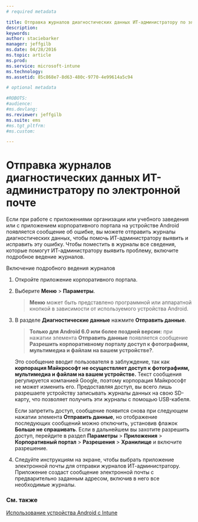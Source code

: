 ```yaml
---
# required metadata

title: Отправка журналов диагностических данных ИТ-администратору по электронной почте | Microsoft Intune
description:
keywords:
author: staciebarker
manager: jeffgilb
ms.date: 04/28/2016
ms.topic: article
ms.prod:
ms.service: microsoft-intune
ms.technology:
ms.assetid: 85c868e7-8d63-480c-9770-4e99614a5c94

# optional metadata

#ROBOTS:
#audience:
#ms.devlang:
ms.reviewer: jeffgilb
ms.suite: ems
#ms.tgt_pltfrm:
#ms.custom:

---
```



# Отправка журналов диагностических данных ИТ-администратору по электронной почте

Если при работе с приложениями организации или учебного заведения или с приложением корпоративного портала на устройстве Android появляется сообщение об ошибке, вы можете отправить журналы диагностических данных, чтобы помочь ИТ-администратору выявить и исправить эту ошибку. Чтобы поместить в журналы все сведения, которые помогут ИТ-администратору выявить проблему, включите подробное ведение журналов.

Включение подробного ведения журналов

1.  Откройте приложение корпоративного портала.

2.  Выберите **Меню** &gt;  **Параметры**.

    > **Меню** может быть представлено программной или аппаратной кнопкой в зависимости от используемого устройства Android.

3.  В разделе **Диагностические данные** нажмите **Отправить данные**.

    > **Только для Android 6.0 или более поздней версии:** при нажатии элемента **Отправить данные** появляется сообщение **Разрешить корпоративному порталу доступ к фотографиям, мультимедиа и файлам на вашем устройстве?**. 

    Это сообщение вводит пользователя в заблуждение, так как **корпорация Майкрософт не осуществляет доступ к фотографиям, мультимедиа и файлам на вашем устройстве.** Текст сообщения регулируется компанией Google, поэтому корпорация Майкрософт не может изменить его.  Предоставляя доступ, вы всего лишь разрешаете устройству записывать журналы данных на свою SD-карту, что позволяет получить эти журналы с помощью USB-кабеля.

    Если запретить доступ, сообщение появится снова при следующем нажатии элемента **Отправить данные**, но отображение последующих сообщений можно отключить, установив флажок **Больше не спрашивать**.  Если в дальнейшем вы захотите разрешить доступ, перейдите в раздел **Параметры** &gt; **Приложения** &gt; **Корпоративный портал** &gt; **Разрешения** &gt; **Хранилище** и включите разрешение.

4.  Следуйте инструкциям на экране, чтобы выбрать приложение электронной почты для отправки журналов ИТ-администратору. Приложение создаст сообщение электронной почты с предварительно заданным адресом, включив в него все необходимые журналы.


### См. также
[Использование устройства Android с Intune](using-your-android-device-with-intune.md)

<!--HONumber=May16_HO2-->


